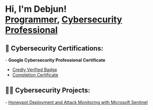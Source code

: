 <h1>Hi, I'm Debjun! <br/><a href="https://github.com/debjunnepal24">Programmer</a>, <a href="https://www.linkedin.com/in/debjun-nepal-9987272b2/">Cybersecurity Professional</a>


<h2>📜 Cybersecurity Certifications:</h2>
  - <b>Google Cybersecurity Professional Certificate</b>

  - [Credly Verified Badge](https://www.credly.com/badges/7fbe85cb-1731-4a67-844d-01fcff18791a/linked_in_profile)
  - [Completion Certificate](https://www.coursera.org/account/accomplishments/professional-cert/92U37CCU7XHM)
  

  <h2>👨‍💻 Cybersecurity Projects:</h2>
      - <a href="https://github.com/debjunnepal24/HoneypotLab">Honeypot Deployment and Attack Monitoring with Microsoft Sentinel</a>
     
  
